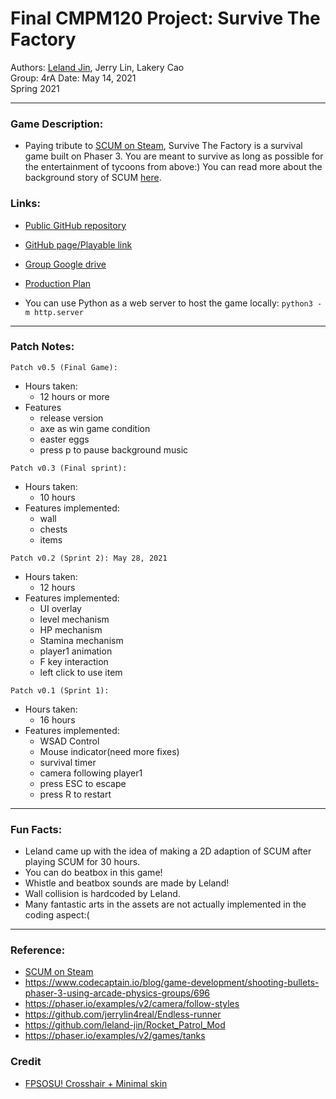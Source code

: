 # Final CMPM120 Project: Survive The Factory
Authors: [Leland Jin](mailto:nli32@ucsc.edu), Jerry Lin, Lakery Cao \
Group: 4rA
Date: May 14, 2021 \
Spring 2021  

---
### Game Description:
- Paying tribute to [SCUM on Steam](https://store.steampowered.com/app/513710), Survive The Factory is a survival game built on Phaser 3. You are meant to survive as long as possible for the entertainment of tycoons from above:)
You can read more about the background story of SCUM [here](https://scum-game.fandom.com/wiki/Scum).

### Links:
- [Public GitHub repository](https://github.com/jerrylin4real/survive-a-factory)

- [GitHub page/Playable link](https://jerrylin4real.github.io/survive-the-factory/)

- [Group Google drive](https://drive.google.com/drive/folders/1LB6Vdx5lpXOuZgMV4hXCGnVQgUnjNuvu?usp=sharing)

- [Production Plan](https://docs.google.com/spreadsheets/d/1IPQ5VGNMIJ-X7-zjF-Um_xaEgY5ljL-dkttPFAnFF-o/edit?usp=sharing)


- You can use Python as a web server to host the game locally: `python3 -m http.server`
  
---
### Patch Notes:

`Patch v0.5 (Final Game):`
- Hours taken: 
  - 12 hours or more
- Features
  - release version
  - axe as win game condition 
  - easter eggs
  - press p to pause background music

`Patch v0.3 (Final sprint):`
- Hours taken: 
  - 10 hours
- Features implemented:
  - wall
  - chests
  - items
  

`Patch v0.2 (Sprint 2): May 28, 2021`
- Hours taken: 
  - 12 hours
- Features implemented:
  - UI overlay
  - level mechanism
  - HP mechanism 
  - Stamina mechanism
  - player1 animation
  - F key interaction 
  - left click to use item 

`Patch v0.1 (Sprint 1):`
- Hours taken: 
  - 16 hours
- Features implemented:
  - WSAD Control
  - Mouse indicator(need more fixes)
  - survival timer
  - camera following player1
  - press ESC to escape 
  - press R to restart

---

### Fun Facts:
- Leland came up with the idea of making a 2D adaption of SCUM after playing SCUM for 30 hours. 
- You can do beatbox in this game!
- Whistle and beatbox sounds are made by Leland!
- Wall collision is hardcoded by Leland.
- Many fantastic arts in the assets are not actually implemented in the coding aspect:(
  
---
### Reference:
- [SCUM on Steam](https://store.steampowered.com/app/513710)
- https://www.codecaptain.io/blog/game-development/shooting-bullets-phaser-3-using-arcade-physics-groups/696
- https://phaser.io/examples/v2/camera/follow-styles
- https://github.com/jerrylin4real/Endless-runner
- https://github.com/leland-jin/Rocket_Patrol_Mod
- https://phaser.io/examples/v2/games/tanks
 
### Credit  
- [FPSOSU! Crosshair + Minimal skin](https://steamcommunity.com/sharedfiles/filedetails/?id=1789952373)
